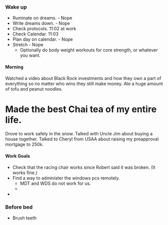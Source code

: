 ### Wake up
- Ruminate on dreams. - Nope
- Write dreams down. - Nope
- Check protocols. 11:02 at work
- Check Calendar. 11:03
- Plan day on calendar. - Nope
- Stretch - Nope
	- Optionally do body weight workouts for core strength, or whatever you want.

#### Morning
Watched a video about Black Rock investments and how they own a part of everything so no matter who wins they still make money.
Ate a huge amount of tofu and peanut noodles.
# Made the best Chai tea of my entire life.
Drove to work safely in the snow.
Talked with Uncle Jim about buying a house together.
Talked to Cheryl from USAA about raising my preapproval mortgage to 250k.

#### Work Goals
- Check that the racing chair works since Robert said it was broken. (It works fine.)
- Find a way to administer the windows pcs remotely.
	- MDT and WDS do not work for us.
	- 
- 


### Before bed
- Brush teeth